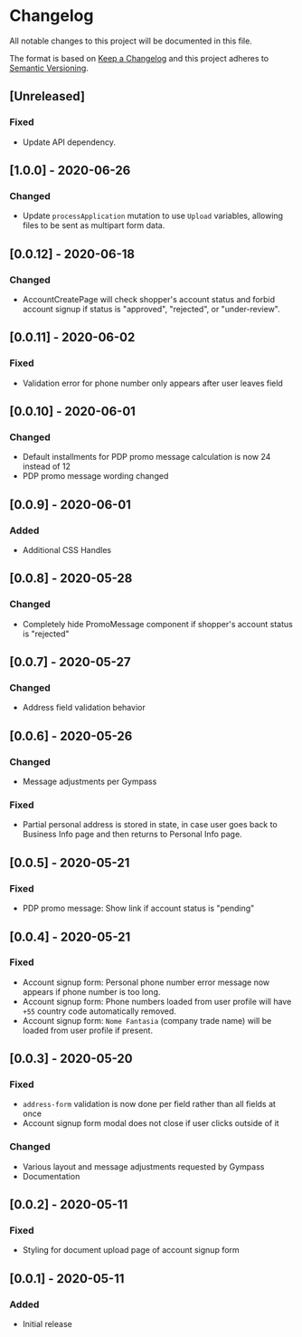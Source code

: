 # Changelog

All notable changes to this project will be documented in this file.

The format is based on [Keep a Changelog](http://keepachangelog.com/en/1.0.0/)
and this project adheres to [Semantic Versioning](http://semver.org/spec/v2.0.0.html).

## [Unreleased]

### Fixed

- Update API dependency.

## [1.0.0] - 2020-06-26

### Changed

- Update `processApplication` mutation to use `Upload` variables, allowing files to be sent as multipart form data.

## [0.0.12] - 2020-06-18

### Changed

- AccountCreatePage will check shopper's account status and forbid account signup if status is "approved", "rejected", or "under-review".

## [0.0.11] - 2020-06-02

### Fixed

- Validation error for phone number only appears after user leaves field

## [0.0.10] - 2020-06-01

### Changed

- Default installments for PDP promo message calculation is now 24 instead of 12
- PDP promo message wording changed

## [0.0.9] - 2020-06-01

### Added

- Additional CSS Handles

## [0.0.8] - 2020-05-28

### Changed

- Completely hide PromoMessage component if shopper's account status is "rejected"

## [0.0.7] - 2020-05-27

### Changed

- Address field validation behavior

## [0.0.6] - 2020-05-26

### Changed

- Message adjustments per Gympass

### Fixed

- Partial personal address is stored in state, in case user goes back to Business Info page and then returns to Personal Info page.

## [0.0.5] - 2020-05-21

### Fixed

- PDP promo message: Show link if account status is "pending"

## [0.0.4] - 2020-05-21

### Fixed

- Account signup form: Personal phone number error message now appears if phone number is too long.
- Account signup form: Phone numbers loaded from user profile will have `+55` country code automatically removed.
- Account signup form: `Nome Fantasia` (company trade name) will be loaded from user profile if present.

## [0.0.3] - 2020-05-20

### Fixed

- `address-form` validation is now done per field rather than all fields at once
- Account signup form modal does not close if user clicks outside of it

### Changed

- Various layout and message adjustments requested by Gympass
- Documentation

## [0.0.2] - 2020-05-11

### Fixed

- Styling for document upload page of account signup form

## [0.0.1] - 2020-05-11

### Added

- Initial release
